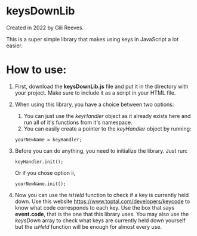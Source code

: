 # keysDownLib
Created in 2022 by Gili Reeves.

This is a super simple library that makes using keys in JavaScript a lot easier.

# How to use:
1. First, download the **keysDownLib.js** file and put it in the directory with your project. Make sure to include it as a script in your HTML file.

2. When using this library, you have a choice between two options:
    1. You can just use the _keyHandler_ object as it already exists here and run all of it's functions from it's namespace.
    2. You can easily create a pointer to the _keyHandler_ object by running:
    ```
    yourNewName = keyHandler;
    ```
3. Before you can do anything, you need to initialize the library. Just run:
    ```
    keyHandler.init();
    ```
    Or if you chose option ii,
    ```
    yourNewName.init();
    ```

4. Now you can use the _isHeld_ function to check if a key is currently held down. Use this website <https://www.toptal.com/developers/keycode> to know what code corresponds to each key.
Use the box that says **event.code**, that is the one that this library uses.
You may also use the _keysDown_ array to check what keys are currently held down yourself but the _isHeld_ function will be enough for almost every use.
